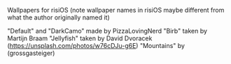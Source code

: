 Wallpapers for risiOS (note wallpaper names in risiOS maybe different from what the author originally named it)

"Default" and "DarkCamo" made by PizzaLovingNerd
"Birb" taken by Martijn Braam
"Jellyfish" taken by David Dvoracek (https://unsplash.com/photos/w76cDJu-g6E)
"Mountains" by (grossgasteiger)



